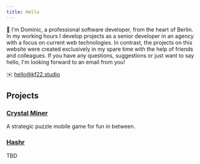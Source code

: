 ```yaml
---
title: Hello
---
```


👋 I'm Dominic, a professional software developer, from the heart of Berlin. In my working hours I develop projects as a senior developer in an agency with a focus on current web technologies. In contrast, the projects on this website were created exclusively in my spare time with the help of friends and colleagues. If you have any questions, suggestions or just want to say hello, I'm looking forward to an email from you!

✉️ [hello@kf22.studio](mailto:hello@kf22.studio)

## Projects

### [Crystal Miner](/crystalminer.md)

A strategic puzzle mobile game for fun in between.

### [Hashr](/hashr.md)

TBD
